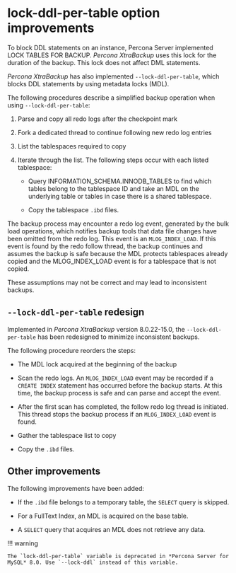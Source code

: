 # lock-ddl-per-table option improvements

To block DDL statements on an instance, Percona Server implemented LOCK
TABLES FOR BACKUP. *Percona XtraBackup* uses this lock for the
duration of the backup. This lock does not affect DML statements.

*Percona XtraBackup* has also implemented `--lock-ddl-per-table`, which
blocks DDL statements by using metadata locks (MDL).

The following procedures describe a simplified backup operation when using
`--lock-ddl-per-table`:

1. Parse and copy all redo logs after the checkpoint mark

2. Fork a dedicated thread to continue following new redo log entries

3. List the tablespaces required to copy

4. Iterate through the list. The following steps occur with each listed tablespace:

   * Query INFORMATION_SCHEMA.INNODB_TABLES to find which tables belong
   to the tablespace ID and take an MDL on the underlying table or tables in
   case there is a shared tablespace.

   * Copy the tablespace `.ibd` files.

The backup process may encounter a redo log event, generated by the bulk
load
operations, which notifies backup tools that data file changes have been
omitted from the redo log. This event is an `MLOG_INDEX_LOAD`. If this
event is found by the redo follow thread, the backup continues and assumes
the backup is safe because the MDL protects tablespaces already copied and
the MLOG_INDEX_LOAD event is for a tablespace that is not copied.

These assumptions may not be correct and may lead to inconsistent backups.

## `--lock-ddl-per-table` redesign

Implemented in *Percona XtraBackup* version 8.0.22-15.0, the `--lock-ddl-per-table` has been redesigned to minimize inconsistent backups.

The following procedure reorders the steps:

* The MDL lock acquired at the beginning of the backup

* Scan the redo logs. An `MLOG_INDEX_LOAD` event may be recorded if a `CREATE INDEX` statement has occurred before the backup starts. At this time, the backup process is safe and can parse and accept the event.

* After the first scan has completed, the follow redo log thread is initiated. This thread stops the backup process if an `MLOG_INDEX_LOAD` event is found.

* Gather the tablespace list to copy

* Copy the `.ibd` files.

## Other improvements

The following improvements have been added:

* If the `.ibd` file belongs to a temporary table, the `SELECT` query is skipped.

* For a FullText Index, an MDL is acquired on the base table.

* A `SELECT` query that acquires an MDL does not retrieve any data.

!!! warning
   
    The `lock-ddl-per-table` variable is deprecated in *Percona Server for MySQL* 8.0. Use `--lock-ddl` instead of this variable.
